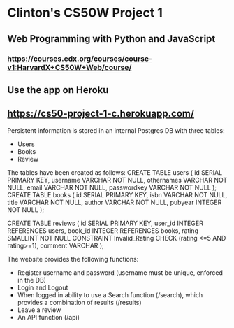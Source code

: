 # Clinton's CS50W Project 1

## Web Programming with Python and JavaScript
### https://courses.edx.org/courses/course-v1:HarvardX+CS50W+Web/course/

## Use the app on Heroku
## https://cs50-project-1-c.herokuapp.com/


Persistent information is stored in an internal Postgres DB with three tables:
- Users
- Books
- Review


The tables have been created as follows:
    CREATE TABLE users (
    id SERIAL PRIMARY KEY,
    username VARCHAR  NOT NULL,
    othernames VARCHAR NOT NULL,
    email VARCHAR NOT NULL,
    passwordkey VARCHAR NOT NULL
);
    CREATE TABLE books (
    id SERIAL PRIMARY KEY,
   isbn VARCHAR NOT NULL,
   title VARCHAR NOT NULL,
   author VARCHAR NOT NULL,
   pubyear INTEGER  NOT NULL
   );

CREATE TABLE reviews (
    id SERIAL PRIMARY KEY,
    user_id INTEGER REFERENCES users,
    book_id INTEGER REFERENCES books,
    rating SMALLINT NOT NULL CONSTRAINT Invalid_Rating CHECK (rating <=5 AND rating>=1),
    comment VARCHAR
);

The website provides the following functions:
- Register username and password (username must be unique, enforced in the DB)
- Login and Logout
- When logged in ability to use a Search function (/search), which provides a combination of results (/results)
- Leave a review
- An API function (/api<isbn>)